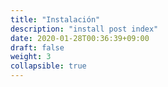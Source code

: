 ```yaml
---
title: "Instalación"
description: "install post index"
date: 2020-01-28T00:36:39+09:00
draft: false
weight: 3
collapsible: true
---
```

